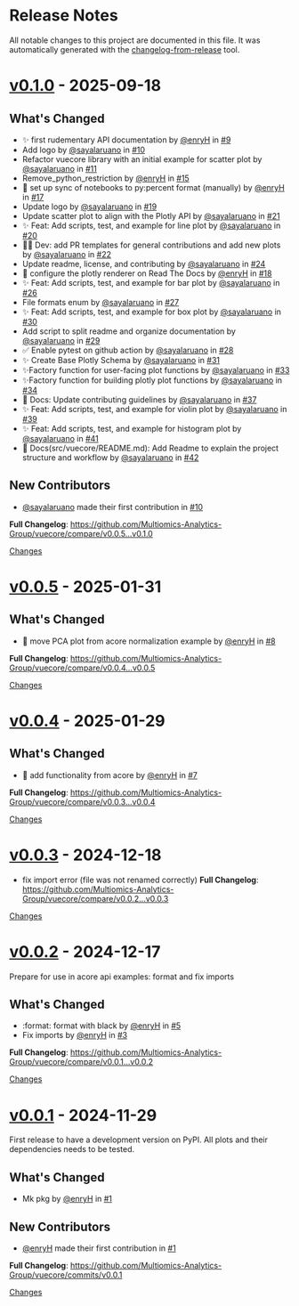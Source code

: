 # Release Notes

All notable changes to this project are documented in this file. It was automatically generated with 
the [changelog-from-release](https://github.com/rhysd/changelog-from-release) tool.

<a id="v0.1.0"></a>
# [v0.1.0](https://github.com/Multiomics-Analytics-Group/vuecore/releases/tag/v0.1.0) - 2025-09-18

## What's Changed
* :sparkles: first rudementary API documentation by [@enryH](https://github.com/enryH) in [#9](https://github.com/Multiomics-Analytics-Group/vuecore/pull/9)
* Add logo by [@sayalaruano](https://github.com/sayalaruano) in [#10](https://github.com/Multiomics-Analytics-Group/vuecore/pull/10)
* Refactor vuecore library with an initial example for scatter plot by [@sayalaruano](https://github.com/sayalaruano) in [#11](https://github.com/Multiomics-Analytics-Group/vuecore/pull/11)
* Remove_python_restriction by [@enryH](https://github.com/enryH) in [#15](https://github.com/Multiomics-Analytics-Group/vuecore/pull/15)
* :wrench:  set up sync of notebooks to py:percent format (manually) by [@enryH](https://github.com/enryH) in [#17](https://github.com/Multiomics-Analytics-Group/vuecore/pull/17)
* Update logo by [@sayalaruano](https://github.com/sayalaruano) in [#19](https://github.com/Multiomics-Analytics-Group/vuecore/pull/19)
* Update scatter plot to align with the Plotly API by [@sayalaruano](https://github.com/sayalaruano) in [#21](https://github.com/Multiomics-Analytics-Group/vuecore/pull/21)
* ✨ Feat: Add scripts, test, and example for line plot by [@sayalaruano](https://github.com/sayalaruano) in [#20](https://github.com/Multiomics-Analytics-Group/vuecore/pull/20)
* 🧑‍💻 Dev: add PR templates for general contributions and add new plots by [@sayalaruano](https://github.com/sayalaruano) in [#22](https://github.com/Multiomics-Analytics-Group/vuecore/pull/22)
* Update readme, license, and contributing by [@sayalaruano](https://github.com/sayalaruano) in [#24](https://github.com/Multiomics-Analytics-Group/vuecore/pull/24)
* :wrench: configure the plotly renderer on Read The Docs by [@enryH](https://github.com/enryH) in [#18](https://github.com/Multiomics-Analytics-Group/vuecore/pull/18)
* ✨ Feat: Add scripts, test, and example for bar plot  by [@sayalaruano](https://github.com/sayalaruano) in [#26](https://github.com/Multiomics-Analytics-Group/vuecore/pull/26)
* File formats enum by [@sayalaruano](https://github.com/sayalaruano) in [#27](https://github.com/Multiomics-Analytics-Group/vuecore/pull/27)
* ✨ Feat: Add scripts, test, and example for box plot by [@sayalaruano](https://github.com/sayalaruano) in [#30](https://github.com/Multiomics-Analytics-Group/vuecore/pull/30)
* Add script to split readme and organize documentation by [@sayalaruano](https://github.com/sayalaruano) in [#29](https://github.com/Multiomics-Analytics-Group/vuecore/pull/29)
* ✅ Enable pytest on github action by [@sayalaruano](https://github.com/sayalaruano) in [#28](https://github.com/Multiomics-Analytics-Group/vuecore/pull/28)
* ✨ Create Base Plotly Schema by [@sayalaruano](https://github.com/sayalaruano) in [#31](https://github.com/Multiomics-Analytics-Group/vuecore/pull/31)
* ✨Factory function for user-facing plot functions by [@sayalaruano](https://github.com/sayalaruano) in [#33](https://github.com/Multiomics-Analytics-Group/vuecore/pull/33)
* ✨Factory function for building plotly plot functions by [@sayalaruano](https://github.com/sayalaruano) in [#34](https://github.com/Multiomics-Analytics-Group/vuecore/pull/34)
* 📝 Docs: Update contributing guidelines by [@sayalaruano](https://github.com/sayalaruano) in [#37](https://github.com/Multiomics-Analytics-Group/vuecore/pull/37)
* ✨ Feat: Add scripts, test, and example for violin plot by [@sayalaruano](https://github.com/sayalaruano) in [#39](https://github.com/Multiomics-Analytics-Group/vuecore/pull/39)
* ✨ Feat: Add scripts, test, and example for histogram plot by [@sayalaruano](https://github.com/sayalaruano) in [#41](https://github.com/Multiomics-Analytics-Group/vuecore/pull/41)
* 📝 Docs(src/vuecore/README.md): Add Readme to explain the project structure and workflow by [@sayalaruano](https://github.com/sayalaruano) in [#42](https://github.com/Multiomics-Analytics-Group/vuecore/pull/42)

## New Contributors
* [@sayalaruano](https://github.com/sayalaruano) made their first contribution in [#10](https://github.com/Multiomics-Analytics-Group/vuecore/pull/10)

**Full Changelog**: https://github.com/Multiomics-Analytics-Group/vuecore/compare/v0.0.5...v0.1.0

[Changes][v0.1.0]


<a id="v0.0.5"></a>
# [v0.0.5](https://github.com/Multiomics-Analytics-Group/vuecore/releases/tag/v0.0.5) - 2025-01-31

## What's Changed
* :truck: move PCA plot from acore normalization example by [@enryH](https://github.com/enryH) in [#8](https://github.com/Multiomics-Analytics-Group/vuecore/pull/8)


**Full Changelog**: https://github.com/Multiomics-Analytics-Group/vuecore/compare/v0.0.4...v0.0.5

[Changes][v0.0.5]


<a id="v0.0.4"></a>
# [v0.0.4](https://github.com/Multiomics-Analytics-Group/vuecore/releases/tag/v0.0.4) - 2025-01-29

## What's Changed
* :truck: add functionality from acore by [@enryH](https://github.com/enryH) in [#7](https://github.com/Multiomics-Analytics-Group/vuecore/pull/7)


**Full Changelog**: https://github.com/Multiomics-Analytics-Group/vuecore/compare/v0.0.3...v0.0.4

[Changes][v0.0.4]


<a id="v0.0.3"></a>
# [v0.0.3](https://github.com/Multiomics-Analytics-Group/vuecore/releases/tag/v0.0.3) - 2024-12-18

- fix import error (file was not renamed correctly)
**Full Changelog**: https://github.com/Multiomics-Analytics-Group/vuecore/compare/v0.0.2...v0.0.3

[Changes][v0.0.3]


<a id="v0.0.2"></a>
# [v0.0.2](https://github.com/Multiomics-Analytics-Group/vuecore/releases/tag/v0.0.2) - 2024-12-17

Prepare for use in acore api examples: format and fix imports

## What's Changed
* :format: format with black by [@enryH](https://github.com/enryH) in [#5](https://github.com/Multiomics-Analytics-Group/vuecore/pull/5)
* Fix imports by [@enryH](https://github.com/enryH) in [#3](https://github.com/Multiomics-Analytics-Group/vuecore/pull/3)


**Full Changelog**: https://github.com/Multiomics-Analytics-Group/vuecore/compare/v0.0.1...v0.0.2

[Changes][v0.0.2]


<a id="v0.0.1"></a>
# [v0.0.1](https://github.com/Multiomics-Analytics-Group/vuecore/releases/tag/v0.0.1) - 2024-11-29

First release to have a development version on PyPI. All plots and their dependencies needs to be tested.

## What's Changed
* Mk pkg by [@enryH](https://github.com/enryH) in [#1](https://github.com/Multiomics-Analytics-Group/vuecore/pull/1)

## New Contributors
* [@enryH](https://github.com/enryH) made their first contribution in [#1](https://github.com/Multiomics-Analytics-Group/vuecore/pull/1)

**Full Changelog**: https://github.com/Multiomics-Analytics-Group/vuecore/commits/v0.0.1

[Changes][v0.0.1]


[v0.1.0]: https://github.com/Multiomics-Analytics-Group/vuecore/compare/v0.0.5...v0.1.0
[v0.0.5]: https://github.com/Multiomics-Analytics-Group/vuecore/compare/v0.0.4...v0.0.5
[v0.0.4]: https://github.com/Multiomics-Analytics-Group/vuecore/compare/v0.0.3...v0.0.4
[v0.0.3]: https://github.com/Multiomics-Analytics-Group/vuecore/compare/v0.0.2...v0.0.3
[v0.0.2]: https://github.com/Multiomics-Analytics-Group/vuecore/compare/v0.0.1...v0.0.2
[v0.0.1]: https://github.com/Multiomics-Analytics-Group/vuecore/tree/v0.0.1

<!-- Generated by https://github.com/rhysd/changelog-from-release v3.9.0 -->
